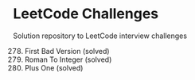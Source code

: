 # LeetCode Challenges
Solution repository to LeetCode interview challenges

278. First Bad Version (solved)
13. Roman To Integer (solved) 
66. Plus One (solved) 